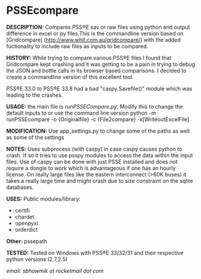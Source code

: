 # PSSEcompare
<b>DESCRIPTION:</b>
Compares PSS®E sav or raw files using python and output difference in excel or py files.This is the commandline version 
based on [Gridcompare] (http://www.whit.com.au/gridcompare/) with the added fuctionality to include raw files as inputs to be compared.

<b>HISTORY:</b> 
While trying to compare various PSS®E files I found that Gridcompare kept crashing and it was getting to be a pain
in trying to debug the JSON and bottle calls in its browser based comparisons. I decided to create a commandline version of this excellent tool.

PSS®E 33.0 to PSS®E 33.8 had a bad "caspy.Savefile()" module which was leading to the crashes.

<b>USAGE:</b>
the main file is <i> runPSSECompare.py</i>. Modify this to change the default inputs to or use the command line version
python -m runPSSEcompare -o {Originalfile} -c {File2compare} -x[WriteoutExcelFile]

<b>MODIFICATION:</b>
Use app_settings.py to change some of the paths as well as some of the settings

<b>NOTES:</b>
Uses subprocess (with caspy) in case caspy causes python to crash. If so it tries to use psspy modules
to access the data within the input files. Use of caspy can be done with just PSSE installed and does not 
require a dongle to work which is advantageous if one has an hourly license.
On really large files like the eastern interconnect (>60K buses) it takes a really large time and might crash due to size constraint on the sqlite databases.

<b>USES:</b> 
Public modules/library:
* certifi
* chardet
* openpyxl
* orderdict

<b>Other:</b>
pssepath


<b>TESTED:</b>
Tested on Windows with PSS®E 33/32/31 and their respective python versions (2.7,2.5)

<i>email: sbhowmik at rocketmail dot com</i>
